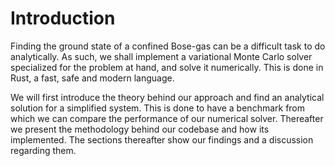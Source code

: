 # Introduction

<!-- Some introduction to confined Bose gases and their relevance (perhaps some historical bullshit or something, I don't fucking know 😅). -->

Finding the ground state of a confined Bose-gas can be a difficult task to do analytically. As such, we shall implement a variational Monte Carlo solver specialized for the problem at hand, and solve it numerically. This is done in Rust, a fast, safe and modern language.

<!-- I hate these kinds of "listing" paragraphs, but I know they are required... Will try to rewrite later to fit more naturally into the introduction. -->
We will first introduce the theory behind our approach and find an analytical solution for a simplified system. This is done to have a benchmark from which we can compare the performance of our numerical solver. Thereafter we present the methodology behind our codebase and how its implemented. The sections thereafter show our findings and a discussion regarding them.

